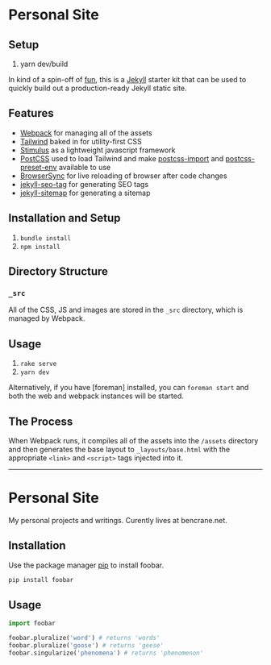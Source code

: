 # Personal Site

## Setup

1. yarn dev/build

In kind of a spin-off of [fun](https://github.com/joeybeninghove/fun), this is a
[Jekyll](https://jekyllrb.com/) starter kit that can be used to quickly build
out a production-ready Jekyll static site.

## Features

* [Webpack](https://webpack.js.org/) for managing all of the assets
* [Tailwind](https://tailwindcss.com/) baked in for utility-first CSS
* [Stimulus](https://stimulusjs.org/) as a lightweight javascript framework
* [PostCSS](https://github.com/postcss/postcss) used to load Tailwind and make
    [postcss-import](https://github.com/postcss/postcss-import) and
    [postcss-preset-env](https://github.com/csstools/postcss-preset-env) available
    to use
* [BrowserSync](https://www.browsersync.io/) for live reloading of browser after
    code changes
* [jekyll-seo-tag](https://github.com/jekyll/jekyll-seo-tag) for generating SEO
    tags
* [jekyll-sitemap](https://github.com/jekyll/jekyll-sitemap) for generating a
    sitemap

## Installation and Setup

1. `bundle install`
2. `npm install`

## Directory Structure

### `_src`

All of the CSS, JS and images are stored in the `_src` directory, which is
managed by Webpack.

## Usage

1. `rake serve`
2. `yarn dev`

Alternatively, if you have [foreman] installed, you can `foreman start` and both the web and webpack instances will be started.

## The Process

When Webpack runs, it compiles all of the assets into the `/assets` directory
and then generates the base layout to `_layouts/base.html` with the appropriate
`<link>` and `<script>` tags injected into it.

----
# Personal Site

My personal projects and writings.  Curently lives at bencrane.net.

## Installation

Use the package manager [pip](https://pip.pypa.io/en/stable/) to install foobar.

```bash
pip install foobar
```

## Usage

```python
import foobar

foobar.pluralize('word') # returns 'words'
foobar.pluralize('goose') # returns 'geese'
foobar.singularize('phenomena') # returns 'phenomenon'
```